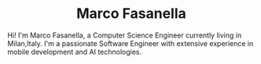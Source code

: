 <h1 align="center">
  <b>Marco Fasanella</b>
</h1>

Hi! I'm Marco Fasanella, a Computer Science Engineer currently living in Milan,Italy. I'm a passionate Software Engineer with extensive experience in mobile development and AI technologies.

